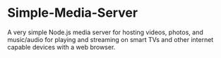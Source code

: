 # Simple-Media-Server

A very simple Node.js media server for hosting videos, photos, and music/audio for playing and streaming on smart TVs and other internet capable devices with a web browser.
